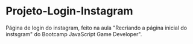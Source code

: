 # Projeto-Login-Instagram
 Página de login do instagram, feito na aula "Recriando a página inicial do instsgram" do Bootcamp JavaScript Game Developer".
